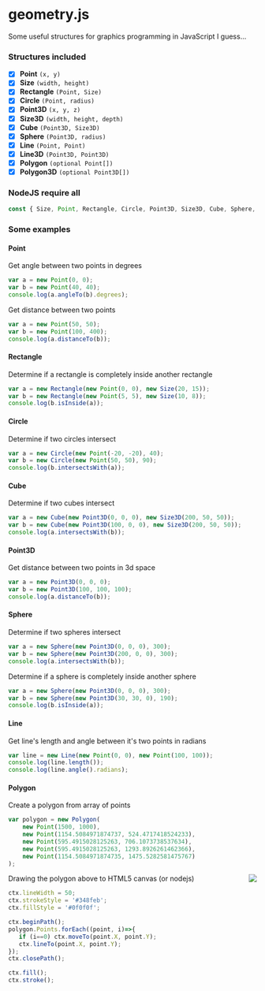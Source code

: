 # geometry.js
Some useful structures for graphics programming in JavaScript I guess...

### Structures included
- [x] **Point** `(x, y)`
- [x] **Size** `(width, height)`
- [x] **Rectangle** `(Point, Size)`
- [x] **Circle** `(Point, radius)`
- [x] **Point3D** `(x, y, z)`
- [x] **Size3D** `(width, height, depth)`
- [x] **Cube** `(Point3D, Size3D)`
- [x] **Sphere** `(Point3D, radius)`
- [x] **Line** `(Point, Point)`
- [x] **Line3D** `(Point3D, Point3D)`
- [x] **Polygon** `(optional Point[])`
- [x] **Polygon3D** `(optional Point3D[])`

### NodeJS require all
```javascript
const { Size, Point, Rectangle, Circle, Point3D, Size3D, Cube, Sphere, Line, Line3D, Polygon, Polygon3D } = require('./geometry.js');
```

### Some examples
#### Point
Get angle between two points in degrees
```javascript
var a = new Point(0, 0);
var b = new Point(40, 40);
console.log(a.angleTo(b).degrees);
```

Get distance between two points
```javascript
var a = new Point(50, 50);
var b = new Point(100, 400);
console.log(a.distanceTo(b));
```

#### Rectangle
Determine if a rectangle is completely inside another rectangle
```javascript
var a = new Rectangle(new Point(0, 0), new Size(20, 15));
var b = new Rectangle(new Point(5, 5), new Size(10, 8));
console.log(b.isInside(a));
```

#### Circle
Determine if two circles intersect
```javascript
var a = new Circle(new Point(-20, -20), 40);
var b = new Circle(new Point(50, 50), 90);
console.log(b.intersectsWith(a));
```

#### Cube
Determine if two cubes intersect
```javascript
var a = new Cube(new Point3D(0, 0, 0), new Size3D(200, 50, 50));
var b = new Cube(new Point3D(100, 0, 0), new Size3D(200, 50, 50));
console.log(a.intersectsWith(b));
```

#### Point3D
Get distance between two points in 3d space
```javascript
var a = new Point3D(0, 0, 0);
var b = new Point3D(100, 100, 100);
console.log(a.distanceTo(b));
```

#### Sphere
Determine if two spheres intersect
```javascript
var a = new Sphere(new Point3D(0, 0, 0), 300);
var b = new Sphere(new Point3D(200, 0, 0), 300);
console.log(a.intersectsWith(b));
```

Determine if a sphere is completely inside another sphere
```javascript
var a = new Sphere(new Point3D(0, 0, 0), 300);
var b = new Sphere(new Point3D(30, 30, 0), 190);
console.log(b.isInside(a));
```

#### Line
Get line's length and angle between it's two points in radians
```javascript
var line = new Line(new Point(0, 0), new Point(100, 100));
console.log(line.length());
console.log(line.angle().radians);
```

#### Polygon
Create a polygon from array of points
```javascript
var polygon = new Polygon(
    new Point(1500, 1000),
    new Point(1154.5084971874737, 524.4717418524233),
    new Point(595.4915028125263, 706.1073738537634),
    new Point(595.4915028125263, 1293.8926261462366),
    new Point(1154.5084971874735, 1475.5282581475767)
);
```

Drawing the polygon above to HTML5 canvas (or nodejs)
<img src="https://i.ibb.co/XsvYkcF/image.png" align="right">
```javascript
ctx.lineWidth = 50;
ctx.strokeStyle = '#348feb';
ctx.fillStyle = '#0f0f0f';

ctx.beginPath();
polygon.Points.forEach((point, i)=>{
   if (i==0) ctx.moveTo(point.X, point.Y);
   ctx.lineTo(point.X, point.Y);
});
ctx.closePath();

ctx.fill();
ctx.stroke();
```
